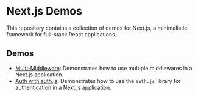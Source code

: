 # Next.js Demos

This repository contains a collection of demos for Next.js, a minimalistic framework for full-stack React applications.

## Demos

- [Multi-Middleware](./multi-middleware): Demonstrates how to use multiple middlewares in a Next.js application.
- [Auth with auth.js](./auth-with-authjs): Demonstrates how to use the `auth.js` library for authentication in a Next.js application.
